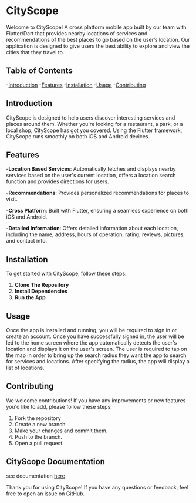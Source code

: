 # CityScope

Welcome to CityScope! A cross platform mobile app built by our team with Flutter/Dart that provides nearby locations of services and recommendations of the best places to go based on the user’s location. Our application is designed to give users the best ability to explore and view the cities that they travel to. 

## Table of Contents

-[Introduction](#introduction)
-[Features](#features)
-[Installation](#installation)
-[Usage](#usage)
-[Contributing](#contributing)

## Introduction

CityScope is designed to help users discover interesting services and places around them. Whether you're looking for a restaurant, a park, or a local shop, CityScope has got you covered. Using the Flutter framework, CityScope runs smoothly on both iOS and Android devices.

## Features

-**Location Based Services**:
Automatically fetches and displays nearby services based on the user's current location, offers a location search function and provides directions for users.

-**Recommendations**:
Provides personalized recommendations for places to visit.

-**Cross Platform**:
Built with Flutter, ensuring a seamless experience on both iOS and Android.

-**Detailed Information**:
Offers detailed information about each location, including the name, address, hours of operation, rating, reviews, pictures, and contact info.

## Installation

To get started with CityScope, follow these steps:

1. **Clone The Repository**
2. **Install Dependencies**
3. **Run the App**

## Usage

Once the app is installed and running, you will be required to sign in or create an account. Once you have successfully signed in, the user will be led to the home screen where the app automatically detects the user's location and displays it on the user's screen. The user is required to tap on the map in order to bring up the search radius they want the app to search for services and locations. After specifying the radius, the app will display a list of locations.

## Contributing

We welcome contributions! If you have any improvements or new features you'd like to add, please follow these steps:

1. Fork the repository
2. Create a new branch
3. Make your changes and commit them.
4. Push to the branch.
5. Open a pull request.

## CityScope Documentation
see documentation [here]([CityScope/Final_Technical_Report.pdf](https://github.com/JeffreyAguilar/CityScope/blob/main/Final_Technical_Report.pdf))

Thank you for using CityScope! If you have any questions or feedback, feel free to open an issue on GitHub.


